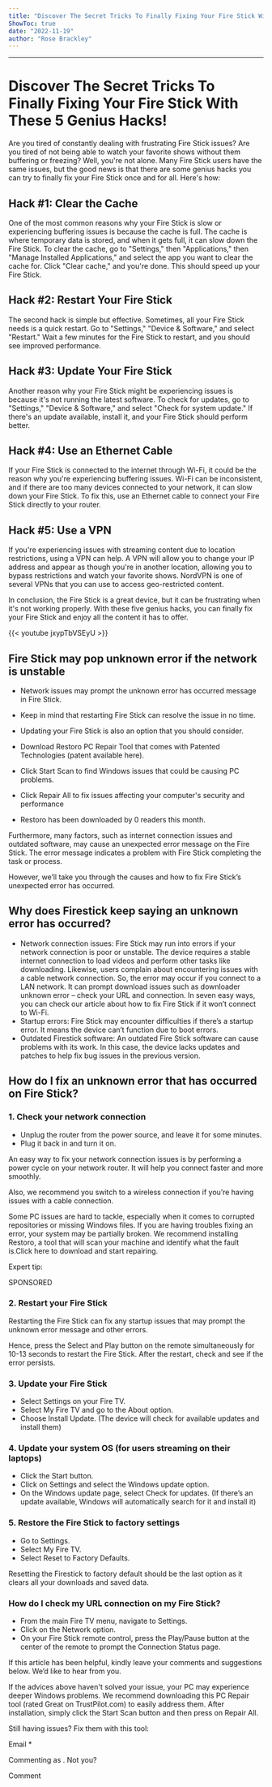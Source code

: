 ```yaml
---
title: "Discover The Secret Tricks To Finally Fixing Your Fire Stick With These 5 Genius Hacks!"
ShowToc: true 
date: "2022-11-19"
author: "Rose Brackley"
---
```

*****
# Discover The Secret Tricks To Finally Fixing Your Fire Stick With These 5 Genius Hacks!

Are you tired of constantly dealing with frustrating Fire Stick issues? Are you tired of not being able to watch your favorite shows without them buffering or freezing? Well, you're not alone. Many Fire Stick users have the same issues, but the good news is that there are some genius hacks you can try to finally fix your Fire Stick once and for all. Here's how:

## Hack #1: Clear the Cache

One of the most common reasons why your Fire Stick is slow or experiencing buffering issues is because the cache is full. The cache is where temporary data is stored, and when it gets full, it can slow down the Fire Stick. To clear the cache, go to "Settings," then "Applications," then "Manage Installed Applications," and select the app you want to clear the cache for. Click "Clear cache," and you're done. This should speed up your Fire Stick.

## Hack #2: Restart Your Fire Stick

The second hack is simple but effective. Sometimes, all your Fire Stick needs is a quick restart. Go to "Settings," "Device & Software," and select "Restart." Wait a few minutes for the Fire Stick to restart, and you should see improved performance.

## Hack #3: Update Your Fire Stick

Another reason why your Fire Stick might be experiencing issues is because it's not running the latest software. To check for updates, go to "Settings," "Device & Software," and select "Check for system update." If there's an update available, install it, and your Fire Stick should perform better.

## Hack #4: Use an Ethernet Cable

If your Fire Stick is connected to the internet through Wi-Fi, it could be the reason why you're experiencing buffering issues. Wi-Fi can be inconsistent, and if there are too many devices connected to your network, it can slow down your Fire Stick. To fix this, use an Ethernet cable to connect your Fire Stick directly to your router.

## Hack #5: Use a VPN

If you're experiencing issues with streaming content due to location restrictions, using a VPN can help. A VPN will allow you to change your IP address and appear as though you're in another location, allowing you to bypass restrictions and watch your favorite shows. NordVPN is one of several VPNs that you can use to access geo-restricted content.

In conclusion, the Fire Stick is a great device, but it can be frustrating when it's not working properly. With these five genius hacks, you can finally fix your Fire Stick and enjoy all the content it has to offer.

{{< youtube jxypTbVSEyU >}} 



## Fire Stick may pop unknown error if the network is unstable
 
- Network issues may prompt the unknown error has occurred message in Fire Stick.
 - Keep in mind that restarting Fire Stick can resolve the issue in no time.
 - Updating your Fire Stick is also an option that you should consider.

 

 
- Download Restoro PC Repair Tool that comes with Patented Technologies (patent available here).
 - Click Start Scan to find Windows issues that could be causing PC problems.
 - Click Repair All to fix issues affecting your computer's security and performance

 
- Restoro has been downloaded by 0 readers this month.

 
Furthermore, many factors, such as internet connection issues and outdated software, may cause an unexpected error message on the Fire Stick. The error message indicates a problem with Fire Stick completing the task or process.
 
However, we’ll take you through the causes and how to fix Fire Stick’s unexpected error has occurred.
 
## Why does Firestick keep saying an unknown error has occurred?
 
- Network connection issues: Fire Stick may run into errors if your network connection is poor or unstable. The device requires a stable internet connection to load videos and perform other tasks like downloading. Likewise, users complain about encountering issues with a cable network connection. So, the error may occur if you connect to a LAN network. It can prompt download issues such as downloader unknown error – check your URL and connection. In seven easy ways, you can check our article about how to fix Fire Stick if it won’t connect to Wi-Fi.
 - Startup errors: Fire Stick may encounter difficulties if there’s a startup error. It means the device can’t function due to boot errors.
 - Outdated Firestick software: An outdated Fire Stick software can cause problems with its work. In this case, the device lacks updates and patches to help fix bug issues in the previous version.

 
## How do I fix an unknown error that has occurred on Fire Stick?
 
### 1. Check your network connection
 
- Unplug the router from the power source, and leave it for some minutes.
 - Plug it back in and turn it on.

 
An easy way to fix your network connection issues is by performing a power cycle on your network router. It will help you connect faster and more smoothly. 
 
Also, we recommend you switch to a wireless connection if you’re having issues with a cable connection.
 
Some PC issues are hard to tackle, especially when it comes to corrupted repositories or missing Windows files. If you are having troubles fixing an error, your system may be partially broken. We recommend installing Restoro, a tool that will scan your machine and identify what the fault is.Click here to download and start repairing.
 
Expert tip:
 
SPONSORED
 
### 2. Restart your Fire Stick
 
Restarting the Fire Stick can fix any startup issues that may prompt the unknown error message and other errors.
 
Hence, press the Select and Play button on the remote simultaneously for 10-13 seconds to restart the Fire Stick. After the restart, check and see if the error persists.
 
### 3. Update your Fire Stick
 
- Select Settings on your Fire TV.
 - Select My Fire TV and go to the About option.
 - Choose Install Update. (The device will check for available updates and install them)

 
### 4. Update your system OS (for users streaming on their laptops)
 
- Click the Start button.
 - Click on Settings and select the Windows update option.
 - On the Windows update page, select Check for updates. (If there’s an update available, Windows will automatically search for it and install it)

 
### 5. Restore the Fire Stick to factory settings
 
- Go to Settings.
 - Select My Fire TV.
 - Select Reset to Factory Defaults.

 
Resetting the Firestick to factory default should be the last option as it clears all your downloads and saved data.
 
### How do I check my URL connection on my Fire Stick?
 
- From the main Fire TV menu, navigate to Settings.
 - Click on the Network option.
 - On your Fire Stick remote control, press the Play/Pause button at the center of the remote to prompt the Connection Status page.

 
If this article has been helpful, kindly leave your comments and suggestions below. We’d like to hear from you.
 
If the advices above haven't solved your issue, your PC may experience deeper Windows problems. We recommend downloading this PC Repair tool (rated Great on TrustPilot.com) to easily address them. After installation, simply click the Start Scan button and then press on Repair All.
 
Still having issues? Fix them with this tool:
 
Email * 
 

Commenting as .
Not you?

 
Comment 





